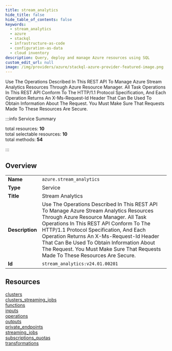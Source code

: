```yaml
---
title: stream_analytics
hide_title: false
hide_table_of_contents: false
keywords:
  - stream_analytics
  - azure
  - stackql
  - infrastructure-as-code
  - configuration-as-data
  - cloud inventory
description: Query, deploy and manage Azure resources using SQL
custom_edit_url: null
image: /img/providers/azure/stackql-azure-provider-featured-image.png
---
```

Use The Operations Described In This REST API To Manage Azure Stream Analytics Resources Through Azure Resource Manager.  All Task Operations In This REST API Conform To The HTTP/1.1 Protocol Specification, And Each Operation Returns An X-Ms-Request-Id Header That Can Be Used To Obtain Information About The Request. You Must Make Sure That Requests Made To These Resources Are Secure.  
    
:::info Service Summary

<div class="row">
<div class="providerDocColumn">
<span>total resources:&nbsp;<b>10</b></span><br />
<span>total selectable resources:&nbsp;<b>10</b></span><br />
<span>total methods:&nbsp;<b>54</b></span><br />
</div>
</div>

:::

## Overview
<table><tbody>
<tr><td><b>Name</b></td><td><code>azure.stream_analytics</code></td></tr>
<tr><td><b>Type</b></td><td>Service</td></tr>
<tr><td><b>Title</b></td><td>Stream Analytics</td></tr>
<tr><td><b>Description</b></td><td>Use The Operations Described In This REST API To Manage Azure Stream Analytics Resources Through Azure Resource Manager.  All Task Operations In This REST API Conform To The HTTP/1.1 Protocol Specification, And Each Operation Returns An X-Ms-Request-Id Header That Can Be Used To Obtain Information About The Request. You Must Make Sure That Requests Made To These Resources Are Secure.</td></tr>
<tr><td><b>Id</b></td><td><code>stream_analytics:v24.01.00201</code></td></tr>
</tbody></table>

## Resources
<div class="row">
<div class="providerDocColumn">
<a href="/providers/azure/stream_analytics/clusters/">clusters</a><br />
<a href="/providers/azure/stream_analytics/clusters_streaming_jobs/">clusters_streaming_jobs</a><br />
<a href="/providers/azure/stream_analytics/functions/">functions</a><br />
<a href="/providers/azure/stream_analytics/inputs/">inputs</a><br />
<a href="/providers/azure/stream_analytics/operations/">operations</a><br />
</div>
<div class="providerDocColumn">
<a href="/providers/azure/stream_analytics/outputs/">outputs</a><br />
<a href="/providers/azure/stream_analytics/private_endpoints/">private_endpoints</a><br />
<a href="/providers/azure/stream_analytics/streaming_jobs/">streaming_jobs</a><br />
<a href="/providers/azure/stream_analytics/subscriptions_quotas/">subscriptions_quotas</a><br />
<a href="/providers/azure/stream_analytics/transformations/">transformations</a><br />
</div>
</div>
